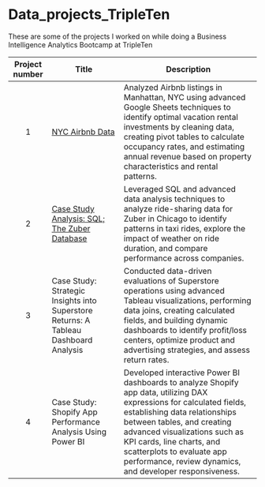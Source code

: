 # Data_projects_TripleTen
These are some of the projects I worked on while doing a Business Intelligence Analytics Bootcamp at TripleTen


| Project number | Title | Description |
| :-----------: | ----------- |----------- |
| 1 |[NYC Airbnb Data](https://github.com/albertohg1/Data_projects_TripleTen/tree/533da27ad0ff6c746b1778449451f7d2ae7ad3cc/Advanced%20Google%20Spreadsheets%20Project)| Analyzed Airbnb listings in Manhattan, NYC using advanced Google Sheets techniques to identify optimal vacation rental investments by cleaning data, creating pivot tables to calculate occupancy rates, and estimating annual revenue based on property characteristics and rental patterns. |
| 2 | [Case Study Analysis: SQL; The Zuber Database](https://github.com/albertohg1/Data_projects_TripleTen/tree/0684ac54313495987d679df725f4c5ba6a89810e/Case%20Study%20Analysis%20SQL-The%20Zuber%20Datebase)| Leveraged SQL and advanced data analysis techniques to analyze ride-sharing data for Zuber in Chicago to identify patterns in taxi rides, explore the impact of weather on ride duration, and compare performance across companies. |
| 3 | Case Study: Strategic Insights into Superstore Returns: A Tableau Dashboard Analysis | Conducted data-driven evaluations of Superstore operations using advanced Tableau visualizations, performing data joins, creating calculated fields, and building dynamic dashboards to identify profit/loss centers, optimize product and advertising strategies, and assess return rates. |
| 4 | Case Study: Shopify App Performance Analysis Using Power BI | Developed interactive Power BI dashboards to analyze Shopify app data, utilizing DAX expressions for calculated fields, establishing data relationships between tables, and creating advanced visualizations such as KPI cards, line charts, and scatterplots to evaluate app performance, review dynamics, and developer responsiveness. |
